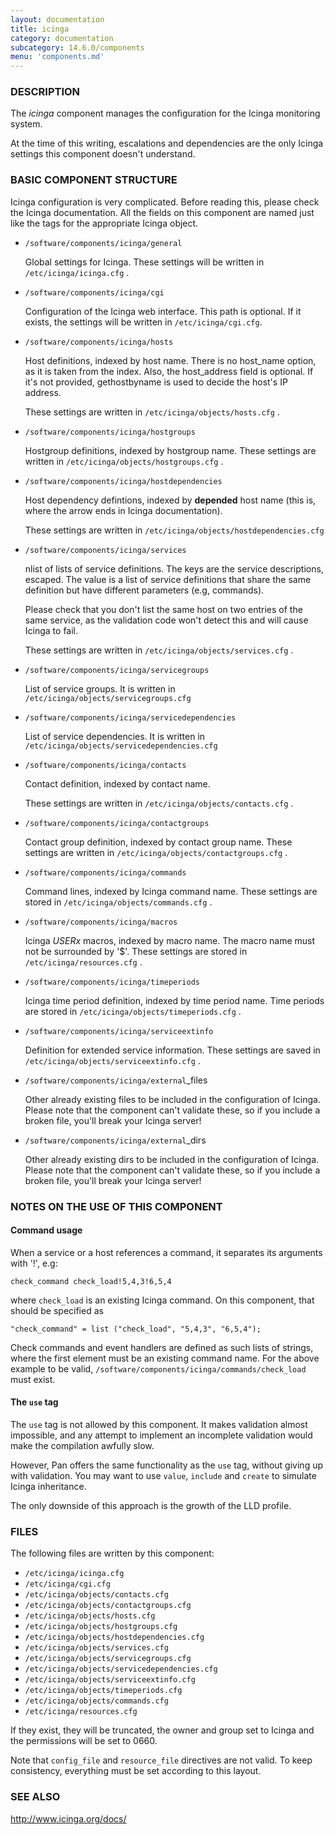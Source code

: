 ```yaml
---
layout: documentation
title: icinga
category: documentation
subcategory: 14.6.0/components
menu: 'components.md'
---
```

### DESCRIPTION

The _icinga_ component manages the configuration for the Icinga
monitoring system.

At the time of this writing, escalations and dependencies are the only
Icinga settings this component doesn't understand.

### BASIC COMPONENT STRUCTURE

Icinga configuration is very complicated. Before reading this, please
check the Icinga documentation.  All the fields on this component are
named just like the tags for the appropriate Icinga object.

- `/software/components/icinga/general`

    Global settings for Icinga. These settings will be written in
    `/etc/icinga/icinga.cfg` .

- `/software/components/icinga/cgi`

    Configuration of the Icinga web interface.
    This path is optional. If it exists, the settings will be
    written in `/etc/icinga/cgi.cfg`.

- `/software/components/icinga/hosts`

    Host definitions, indexed by host name. There is no host\_name option,
    as it is taken from the index. Also, the host\_address field is
    optional. If it's not provided, gethostbyname is used to decide the
    host's IP address.

    These settings are written in `/etc/icinga/objects/hosts.cfg` .

- `/software/components/icinga/hostgroups`

    Hostgroup definitions, indexed by hostgroup name. These settings are
    written in `/etc/icinga/objects/hostgroups.cfg` .

- `/software/components/icinga/hostdependencies`

    Host dependency defintions, indexed by __depended__ host name (this is,
    where the arrow ends in Icinga documentation).

    These settings are written in `/etc/icinga/objects/hostdependencies.cfg`

- `/software/components/icinga/services`

    nlist of lists of service definitions. The keys are the service
    descriptions, escaped. The value is a list of service definitions that
    share the same definition but have different parameters (e.g,
    commands).

    Please check that you don't list the same host on two entries of the
    same service, as the validation code won't detect this and will cause
    Icinga to fail.

    These settings are written in `/etc/icinga/objects/services.cfg` .

- `/software/components/icinga/servicegroups`

    List of service groups. It is written in `/etc/icinga/objects/servicegroups.cfg`

- `/software/components/icinga/servicedependencies`

    List of service dependencies. It is written in
    `/etc/icinga/objects/servicedependencies.cfg`

- `/software/components/icinga/contacts`

    Contact definition, indexed by contact name.

    These settings are written in `/etc/icinga/objects/contacts.cfg` .

- `/software/components/icinga/contactgroups`

    Contact group definition, indexed by contact group name. These
    settings are written in `/etc/icinga/objects/contactgroups.cfg` .

- `/software/components/icinga/commands`

    Command lines, indexed by Icinga command name. These settings are
    stored in `/etc/icinga/objects/commands.cfg` .

- `/software/components/icinga/macros`

    Icinga $USERx$ macros, indexed by macro name. The macro name must not
    be surrounded by '$'. These settings are stored in
    `/etc/icinga/resources.cfg` .

- `/software/components/icinga/timeperiods`

    Icinga time period definition, indexed by time period name. Time
    periods are stored in `/etc/icinga/objects/timeperiods.cfg` .

- `/software/components/icinga/serviceextinfo`

    Definition for extended service information. These settings are saved
    in `/etc/icinga/objects/serviceextinfo.cfg` .

- `/software/components/icinga/external`\_files

    Other already existing files to be included in the configuration of
    Icinga. Please note that the component can't validate these, so if you
    include a broken file, you'll break your Icinga server!

- `/software/components/icinga/external`\_dirs

    Other already existing dirs to be included in the configuration of
    Icinga. Please note that the component can't validate these, so if you
    include a broken file, you'll break your Icinga server!

### NOTES ON THE USE OF THIS COMPONENT

#### Command usage

When a service or a host references a command, it separates its arguments with '!', e.g:

    check_command check_load!5,4,3!6,5,4

where `check_load` is an existing Icinga command. On this component,
that should be specified as

    "check_command" = list ("check_load", "5,4,3", "6,5,4");

Check commands and event handlers are defined as such lists of
strings, where the first element must be an existing command name. For
the above example to be valid,
`/software/components/icinga/commands/check_load` must exist.

#### The `use` tag

The `use` tag is not allowed by this component. It makes validation
almost impossible, and any attempt to implement an incomplete
validation would make the compilation awfully slow.

However, Pan offers the same functionality as the `use` tag, without
giving up with validation. You may want to use `value`, `include`
and `create` to simulate Icinga inheritance.

The only downside of this approach is the growth of the LLD profile.

### FILES

The following files are written by this component:

- `/etc/icinga/icinga.cfg`
- `/etc/icinga/cgi.cfg`
- `/etc/icinga/objects/contacts.cfg`
- `/etc/icinga/objects/contactgroups.cfg`
- `/etc/icinga/objects/hosts.cfg`
- `/etc/icinga/objects/hostgroups.cfg`
- `/etc/icinga/objects/hostdependencies.cfg`
- `/etc/icinga/objects/services.cfg`
- `/etc/icinga/objects/servicegroups.cfg`
- `/etc/icinga/objects/servicedependencies.cfg`
- `/etc/icinga/objects/serviceextinfo.cfg`
- `/etc/icinga/objects/timeperiods.cfg`
- `/etc/icinga/objects/commands.cfg`
- `/etc/icinga/resources.cfg`

If they exist, they will be truncated, the owner and group set to
Icinga and the permissions will be set to 0660.

Note that `config_file` and `resource_file` directives are not
valid. To keep consistency, everything must be set according to this
layout.

### SEE ALSO

http://www.icinga.org/docs/
